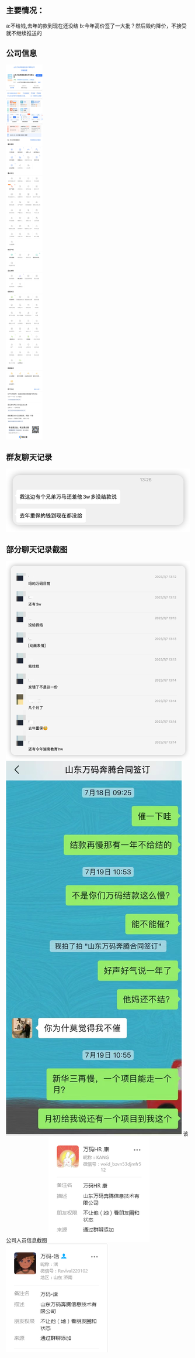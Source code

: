 ## 主要情况：
a:不给钱,去年的款到现在还没结
b:今年高价签了一大批？然后毁约降价，不接受就不继续推送的
## 公司信息
![](image.png)
## 群友聊天记录
![](image-20230726132730138.png)
## 部分聊天记录截图
![](image-20230726140305109.png)
![](image-20230726150500832.png)
该公司人员信息截图
![](image-20230726133103217.png)
![](image-20230726133458305.png)
